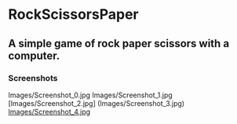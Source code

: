 # RockScissorsPaper
## A simple game of rock paper scissors with a computer.
### Screenshots
Images/Screenshot_0.jpg
Images/Screenshot_1.jpg
[Images/Screenshot_2.jpg]
(Images/Screenshot_3.jpg)
[Images/Screenshot_4.jpg](https://github.com/Vinesmoker/RockScissorsPaper/blob/master/Images/Screenshot_1.jpg)
